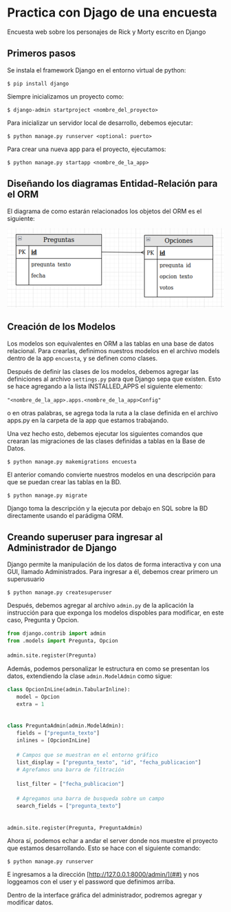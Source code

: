 # Practica con Djago de una encuesta
Encuesta web sobre los personajes de Rick y Morty escrito en Django

## Primeros pasos

Se instala el framework Django en el entorno virtual de python:

```console
$ pip install django
```

Siempre inicializamos un proyecto como:

```console
$ django-admin startproject <nombre_del_proyecto>
```

Para inicializar un servidor local de desarrollo, debemos ejecutar:

```console
$ python manage.py runserver <optional: puerto>
```

Para crear una nueva app para el proyecto, ejecutamos:

```console
$ python manage.py startapp <nombre_de_la_app>
```

## Diseñando los diagramas Entidad-Relación para el ORM

El diagrama de como estarán relacionados los objetos del ORM es el siguiente:

![Diagrama Entidad-Relacion](./diagrama_ER.png)

## Creación de los Modelos
Los modelos son equivalentes en ORM a las tablas en una base de datos relacional. 
Para crearlas, definimos nuestros modelos en el archivo models dentro de la app `encuesta`, y se definen como clases.

Después de definir las clases de los modelos, debemos agregar las definiciones al archivo `settings.py` para que Django sepa que existen. Esto se hace agregando a la lista INSTALLED_APPS el siguiente elemento:

`"<nombre_de_la_app>.apps.<nombre_de_la_app>Config"`

o en otras palabras, se agrega toda la ruta a la clase definida en el archivo apps.py en la carpeta de la app que estamos trabajando.

Una vez hecho esto, debemos ejecutar los siguientes comandos que crearan las migraciones de las clases definidas a tablas en la Base de Datos.

```console
$ python manage.py makemigrations encuesta
```
 
 El anterior comando convierte nuestros modelos en una descripción para que se puedan crear las tablas en la BD.

 ```console
 $ python manage.py migrate
 ```

 Django toma la descripción y la ejecuta por debajo en SQL sobre la BD directamente usando el parádigma ORM.

 ## Creando superuser para ingresar al Administrador de Django
 Django permite la manipulación de los datos de forma interactiva y con una GUI, llamado Administrados. Para ingresar a él, debemos crear primero un superusuario

 ```console
 $ python manage.py createsuperuser
 ```

 Después, debemos agregar al archivo `admin.py` de la aplicación la instrucción para que exponga los modelos dispobles para modificar, en este caso, Pregunta y Opcion.

 ```python
from django.contrib import admin
from .models import Pregunta, Opcion

admin.site.register(Pregunta)
 ```

 Además, podemos personalizar le estructura en como se presentan los datos, extendiendo la clase `admin.ModelAdmin` como sigue:

 ```python
 class OpcionInLine(admin.TabularInline):
    model = Opcion
    extra = 1


class PreguntaAdmin(admin.ModelAdmin):
    fields = ["pregunta_texto"]
    inlines = [OpcionInLine]

    # Campos que se muestran en el entorno gráfico
    list_display = ["pregunta_texto", "id", "fecha_publicacion"]
    # Agrefamos una barra de filtración

    list_filter = ["fecha_publicacion"]
    
    # Agregamos una barra de busqueda sobre un campo
    search_fields = ["pregunta_texto"]


admin.site.register(Pregunta, PreguntaAdmin)
 ```

 Ahora sí, podemos echar a andar el server donde nos muestre el proyecto que estamos desarrollando. Esto se hace con el siguiente comando:

 ```console
 $ python manage.py runserver
 ```

E ingresamos a la dirección [http://127.0.0.1:8000/admin/](##) y nos loggeamos con el user y el password que definimos arriba.

Dentro de la interface gráfica del administrador, podremos agregar y modificar datos.
